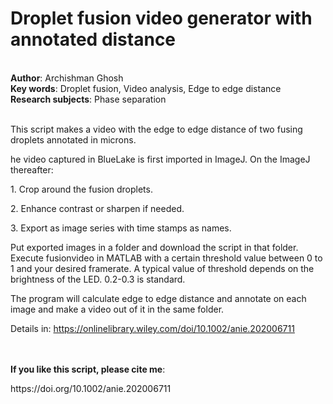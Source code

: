 <h1>Droplet fusion video generator with annotated distance</h1><br>
<b>Author</b>: Archishman Ghosh<br>
<b>Key words</b>: Droplet fusion, Video analysis, Edge to edge distance<br>
<b>Research subjects</b>: Phase separation<br>
<br>
<p>This script makes a video with the edge to edge distance of two fusing droplets annotated in microns.</p><p>he video captured in BlueLake is first imported in ImageJ. On the ImageJ thereafter:</p><p>1. Crop around the fusion droplets.</p><p>2. Enhance contrast or sharpen if needed.</p><p>3. Export as image series with time stamps as names.</p><p>Put exported images in a folder and download the script in that folder. Execute fusionvideo in MATLAB with a certain threshold value between 0 to 1 and your desired framerate. A typical value of threshold depends on the brightness of the LED. 0.2-0.3 is standard.</p><p>The program will calculate edge to edge distance and annotate on each image and make a video out of it in the same folder.</p><p>Details in:&nbsp;<a href="https://onlinelibrary.wiley.com/doi/10.1002/anie.202006711">https://onlinelibrary.wiley.com/doi/10.1002/anie.202006711</a></p><br><br>
<b>If you like this script, please cite me</b>: <p>https://doi.org/10.1002/anie.202006711</p><br>
<br>

